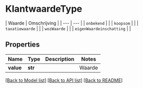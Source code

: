 # KlantwaardeType

 | Waarde | Omschrijving | | --- | --- | | `onbekend` |  | | `koopsom` |  | | `taxatiewaarde` |  | | `wozWaarde` |  | | `eigenWaardeinschatting` |  |   

## Properties
Name | Type | Description | Notes
------------ | ------------- | ------------- | -------------
**value** | **str** |  | Waarde | Omschrijving | | --- | --- | | &#x60;onbekend&#x60; |  | | &#x60;koopsom&#x60; |  | | &#x60;taxatiewaarde&#x60; |  | | &#x60;wozWaarde&#x60; |  | | &#x60;eigenWaardeinschatting&#x60; |  |    |  must be one of ["onbekend", "koopsom", "taxatiewaarde", "wozWaarde", "eigenWaardeinschatting", ]

[[Back to Model list]](../README.md#documentation-for-models) [[Back to API list]](../README.md#documentation-for-api-endpoints) [[Back to README]](../README.md)


